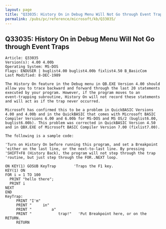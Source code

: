 ```yaml
---
layout: page
title: "Q33035: History On in Debug Menu Will Not Go through Event Traps"
permalink: /pubs/pc/reference/microsoft/kb/Q33035/
---
```


## Q33035: History On in Debug Menu Will Not Go through Event Traps

	Article: Q33035
	Version(s): 4.00 4.00b
	Operating System: MS-DOS
	Flags: ENDUSER | buglist4.00 buglist4.00b fixlist4.50 B_BasicCom
	Last Modified: 8-DEC-1989
	
	The History On feature in the Debug menu in QB.EXE Version 4.00 should
	allow you to trace backward and forward through the last 20 statements
	executed by your program. However, if the program moves to an
	event-trapping subroutine, History On will not record these statements
	and will act as if the trap never occurred.
	
	Microsoft has confirmed this to be a problem in QuickBASIC Versions
	4.00 and 4.00b and in the QuickBASIC that comes with Microsoft BASIC
	Compiler Versions 6.00 and 6.00b for MS-DOS and MS OS/2 (buglist6.00,
	buglist6.00b). This problem was corrected in QuickBASIC Version 4.50
	and in QBX.EXE of Microsoft BASIC Compiler Version 7.00 (fixlist7.00).
	
	The following is a sample code:
	
	'Turn on History On before running this program, and set a Breakpoint
	'either on the last line, or the next-to-last line. By pressing
	'SHIFT+F8 (History Back), the program will not step through the trap
	'routine, but just step through the FOR..NEXT loop.
	
	ON KEY(1) GOSUB KeyTrap        'Traps the F1 key.
	KEY(1) ON
	FOR i = 1 TO 100
	  PRINT "hello there";
	  PRINT i
	NEXT
	END
	KeyTrap:
	     PRINT "I'm"
	     PRINT "     in"
	     PRINT "         a"
	     PRINT "            trap!"   'Put Breakpoint here, or on the RETURN.
	     RETURN
